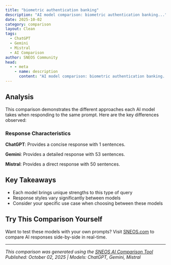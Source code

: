 ```yaml
---
title: "biometric authentication banking"
description: "AI model comparison: biometric authentication banking..."
date: 2025-10-02
category: comparison
layout: Clean
tags:
  - ChatGPT
  - Gemini
  - Mistral
  - AI Comparison
author: SNEOS Community
head:
  - - meta
    - name: description
      content: "AI model comparison: biometric authentication banking..."
---
```


<ChatComparison
  title="biometric authentication banking"
  prompt="biometric authentication banking"
  :responses='{
    "ChatGPT": "Biometric authentication in banking refers to the use of unique biological traits to verify an individual&#x27;s identity, enhancing security and convenience in financial transactions and account access. Here are some key aspects of biometric authentication in the banking sector:\n\n### Types of Biometric Authentication\n\n1. **Fingerprint Recognition**: One of the most common forms of biometric identification, where a person&#x27;s unique fingerprint pattern is scanned and used for authentication.\n\n2. **Facial Recognition**: This technology analyzes facial features for identification and can be used to unlock banking applications or authorizing transactions.\n\n3. **Iris Recognition**: Similar to facial recognition, iris recognition scans the unique patterns in the colored part of the eye for identification.\n\n4. **Voice Recognition**: This method uses vocal characteristics to authenticate users. It is often applied in call centers for verifying the identity of customers.\n\n5. **Palm Recognition**: It recognizes the unique patterns of the veins in a person’s palm, which can be used in ATMs or secure banking facilities.\n\n### Benefits of Biometric Authentication\n\n- **Enhanced Security**: Biometric traits are difficult to replicate, providing a higher level of security compared to traditional passwords or PINs.\n- **User Convenience**: Customers can access their accounts and authorize transactions quickly without needing to remember complex passwords.\n- **Fraud Reduction**: The unique nature of biometrics makes it much harder for identity theft and fraudulent transactions to occur.\n- **Multi-factor Authentication**: Biometrics can be used in conjunction with other authentication methods for increased security.\n\n### Applications in Banking\n\n- **Mobile Banking Apps**: Many banking apps incorporate fingerprint or facial recognition to allow users to log in securely.\n- **ATMs**: Some ATMs now offer biometric authentication, allowing users to withdraw cash without needing a card or PIN.\n- **Customer Service**: Voice recognition can be used in customer support systems to quickly verify user identities without extensive questioning.\n\n### Challenges and Considerations\n\n- **Privacy Concerns**: Users may be wary of how their biometric data is stored and used, raising concerns about privacy and data protection.\n- **Data Security**: If biometric data is compromised, it cannot be changed like a password, thus raising the stakes in terms of security.\n- **Usability Issues**: Factors such as the user&#x27;s physical condition (injuries, aging, etc.) can impede accurate biometric recognition.\n- **Regulatory Compliance**: Banks must comply with legal and regulatory requirements regarding customer data protection and privacy.\n\n### Future Trends\n\n- **Integration with Artificial Intelligence**: AI can enhance the accuracy and speed of biometric recognition systems.\n- **Behavioral Biometrics**: This emerging field analyzes patterns in user behavior, such as typing speed or navigation habits, for additional security measures.\n- **Blockchain and Decentralized Identity**: Leading to potentially increased security and a more user-controlled environment for biometric data.\n\nIn summary, biometric authentication is becoming an integral part of the banking industry, offering significant benefits in terms of security and user experience while also presenting challenges that need to be carefully managed.",
    "Gemini": "Biometric authentication is increasingly being used in banking to enhance security and improve the customer experience. Here\u0027s a breakdown of how it works and its implications:\n\n**What is Biometric Authentication?**\n\nBiometric authentication uses unique biological traits to verify a person\u0027s identity. Unlike traditional passwords or PINs, biometrics are difficult to forge or steal.\n\n**Types of Biometric Authentication Used in Banking:**\n\n*   **Fingerprint Scanning:** The most common type, used in mobile banking apps for login and transaction authorization.\n*   **Facial Recognition:** Uses the unique features of your face to unlock accounts or authorize payments.  Often used in conjunction with other security measures like liveness detection to prevent spoofing with photos or videos.\n*   **Voice Recognition:** Identifies a user based on the unique characteristics of their voice. Used for phone banking or as a secondary authentication factor.\n*   **Iris/Retinal Scanning:** Scans the patterns in the iris (colored part of the eye) or retina (back of the eye) for highly accurate identification.  Less common than fingerprint or facial recognition due to hardware requirements and potential privacy concerns.\n*   **Behavioral Biometrics:** Analyzes how a user interacts with their device or banking application, such as their typing speed, mouse movements, or the way they hold their phone. This is often used passively in the background to detect anomalies that could indicate fraudulent activity.\n\n**How Banks Use Biometrics:**\n\n*   **Account Login:** Replacing passwords or PINs for easier and more secure access to online and mobile banking.\n*   **Transaction Authorization:** Verifying payments, transfers, and other transactions to prevent fraud.  Especially useful for high-value transactions.\n*   **ATM Access:** Using fingerprint or facial recognition to withdraw cash or access account information without a card.  This reduces the risk of card skimming.\n*   **In-Branch Authentication:**  Verifying identity when opening accounts, applying for loans, or conducting other transactions in a physical branch.\n*   **Customer Support:**  Using voice recognition to quickly and securely identify customers when they call customer support.\n\n**Benefits of Biometric Authentication in Banking:**\n\n*   **Enhanced Security:** More difficult to compromise than passwords or PINs. Biometric data is often encrypted and stored securely.\n*   **Improved Convenience:** Faster and easier to use than traditional methods.  No need to remember complex passwords.\n*   **Reduced Fraud:** Helps prevent unauthorized access and fraudulent transactions.\n*   **Better Customer Experience:** Streamlines the authentication process, making banking more efficient and user-friendly.\n*   **Compliance:** Helps banks meet regulatory requirements for strong customer authentication.\n\n**Challenges and Considerations:**\n\n*   **Privacy Concerns:**  Collection and storage of biometric data raise privacy concerns.  Banks must be transparent about how they use this data and ensure it is securely protected.  Compliance with regulations like GDPR is crucial.\n*   **Accuracy and Reliability:** Biometric systems are not perfect.  False positives (incorrectly identifying someone) and false negatives (failing to identify the correct person) can occur.\n*   **Cost:** Implementing and maintaining biometric authentication systems can be expensive.\n*   **Data Security:**  Biometric data breaches can have serious consequences. Strong security measures are essential to protect this sensitive information.\n*   **Accessibility:**  Some biometric methods may not be suitable for all users, such as those with disabilities or injuries.\n*   **Spoofing:**  Sophisticated attackers may attempt to spoof biometric systems using fake fingerprints, masks, or voice recordings. Liveness detection and other anti-spoofing measures are important.\n*   **Storage:** How the biometric information is stored is critical. Most banking institutions store a mathematical representation of your biometric information rather than the actual raw data.\n\n**Examples of Biometric Authentication in Banking:**\n\n*   **Mobile Banking Apps:** Many banks now offer fingerprint or facial recognition login through their mobile apps.\n*   **ATM Cardless Withdrawal:** Some ATMs allow customers to withdraw cash using fingerprint or facial recognition.\n*   **Voice Banking:** Some banks use voice recognition to identify customers who call their customer service line.\n\n**Future Trends:**\n\n*   **Behavioral Biometrics:** Increased use of behavioral biometrics to detect fraudulent activity in real-time.\n*   **Multi-Factor Authentication:** Combining biometrics with other authentication methods (e.g., one-time passwords) for enhanced security.\n*   **Cloud-Based Biometric Authentication:** Leveraging cloud technology for scalable and cost-effective biometric solutions.\n*   **Integration with Wearable Devices:** Using biometric sensors on wearable devices (e.g., smartwatches) for authentication.\n\n**In conclusion, biometric authentication is transforming the banking industry by providing a more secure and convenient way for customers to access their accounts and conduct transactions. While challenges remain, the benefits of biometrics make it an increasingly important part of the future of banking.**\n",
    "Mistral": "Biometric authentication in banking refers to the use of biological characteristics to verify the identity of individuals for accessing banking services. This method enhances security by ensuring that only the rightful account holder can access their accounts, perform transactions, or use banking services. Here are some common types of biometric authentication used in banking:\n\n1. **Fingerprint Recognition**:\n   - **Usage**: Often used for mobile banking apps and ATM transactions.\n   - **How it Works**: The user\u0027s fingerprint is scanned and compared to a stored template.\n   - **Advantages**: High accuracy, easy to implement, and widely accepted.\n\n2. **Facial Recognition**:\n   - **Usage**: Used for logging into mobile banking apps, ATM transactions, and in-branch identity verification.\n   - **How it Works**: The system captures an image of the user\u0027s face and compares it to a stored image.\n   - **Advantages**: Convenient and non-intrusive.\n\n3. **Iris Recognition**:\n   - **Usage**: Used for high-security transactions and in-branch identity verification.\n   - **How it Works**: The system scans the unique patterns in the user\u0027s iris and compares them to a stored template.\n   - **Advantages**: Extremely accurate and difficult to replicate.\n\n4. **Voice Recognition**:\n   - **Usage**: Used for telephone banking and voice-activated transactions.\n   - **How it Works**: The system analyzes the user\u0027s voice patterns and compares them to a stored template.\n   - **Advantages**: Convenient for hands-free operations.\n\n5. **Behavioral Biometrics**:\n   - **Usage**: Used for continuous authentication during online banking sessions.\n   - **How it Works**: The system analyzes patterns in the user\u0027s behavior, such as typing rhythm, mouse movements, and touchscreen interactions.\n   - **Advantages**: Provides an additional layer of security by continuously verifying the user\u0027s identity.\n\n### Benefits of Biometric Authentication in Banking\n\n1. **Enhanced Security**: Biometric traits are unique to each individual, making them difficult to replicate or forge.\n2. **Convenience**: Users do not need to remember complex passwords or carry additional devices.\n3. **Speed**: Biometric authentication can be faster than traditional methods like entering passwords or PINs.\n4. **Reduced Fraud**: Biometric systems can significantly reduce the risk of identity theft and fraudulent transactions.\n\n### Challenges and Considerations\n\n1. **Privacy Concerns**: Storing biometric data raises privacy issues, as this data is highly sensitive.\n2. **Accuracy**: While biometric systems are generally accurate, factors like lighting, skin conditions, and environmental noise can affect performance.\n3. **Cost**: Implementing biometric systems can be expensive, especially for smaller financial institutions.\n4. **User Acceptance**: Some users may be reluctant to adopt biometric authentication due to concerns about privacy and security.\n\n### Implementation Strategies\n\n1. **Multi-Factor Authentication (MFA)**: Combining biometric authentication with other methods (e.g., PINs, passwords, OTPs) can enhance security.\n2. **Data Encryption**: Ensuring that biometric data is encrypted both in transit and at rest.\n3. **Regular Updates**: Keeping biometric systems up-to-date to address any vulnerabilities.\n4. **User Education**: Educating users about the benefits and security measures of biometric authentication.\n\nBiometric authentication is becoming increasingly popular in the banking sector due to its ability to provide a balance between security and convenience. As technology advances, it is likely that biometric methods will continue to evolve and become even more integrated into banking services."
  }'
  published-date="09:41"
/>

## Analysis

This comparison demonstrates the different approaches each AI model takes when responding to the same prompt. Here are the key differences observed:

### Response Characteristics

**ChatGPT**: Provides a concise response with 1 sentences. 

**Gemini**: Provides a detailed response with 53 sentences. 

**Mistral**: Provides a direct response with 50 sentences. 

## Key Takeaways

- Each model brings unique strengths to this type of query
- Response styles vary significantly between models
- Consider your specific use case when choosing between these models

## Try This Comparison Yourself

Want to test these models with your own prompts? Visit [SNEOS.com](https://sneos.com) to compare AI responses side-by-side in real-time.

---

*This comparison was generated using the [SNEOS AI Comparison Tool](https://sneos.com)*
*Published: October 02, 2025 | Models: ChatGPT, Gemini, Mistral*
